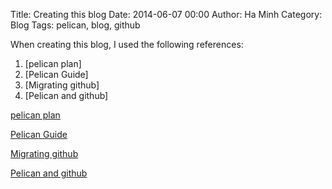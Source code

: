 Title: Creating this blog
Date: 2014-06-07 00:00
Author: Ha Minh
Category: Blog
Tags: pelican, blog, github

When creating this blog, I used the following references:

1. [pelican plan]
2. [Pelican Guide]
3. [Migrating github]
4. [Pelican and github]

[pelican plan](http://www.macdrifter.com/2012/08/moving-to-pelican-design-planning.html)

[Pelican Guide](http://www.macdrifter.com/2012/08/pelican-guide-moving-from-wordpress-and-initial-setup.html)

[Migrating github](http://mathamy.com/migrating-to-github-pages-using-pelican.html)

[Pelican and github](http://ntanjerome.org/blog/how-to-setup-github-user-page-with-pelican)
